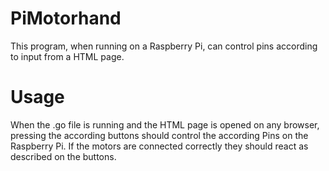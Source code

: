 # PiMotorhand
This program, when running on a Raspberry Pi, can control pins according to input from a HTML page. 

# Usage 
When the .go file is running and the HTML page is opened on any browser, pressing the according buttons should control the according Pins on the Raspberry Pi.
If the motors are connected correctly they should react as described on the buttons. 
